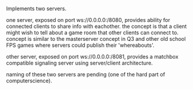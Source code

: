 Implements two servers.

one server, exposed on port ws://0.0.0.0:/8080, provides ability for connected clients to share info with eachother.
the concept is that a client might wish to tell about a game room that other clients can connect to.
concept is similar to the masterserver concept in Q3 and other old school FPS games where servers could publish their
'whereabouts'.

other server, exposed on port ws://0.0.0.0:/8081, provides a matchbox compatible signaling server using server/client architecture.

naming of these two servers are pending (one of the hard part of computerscience).